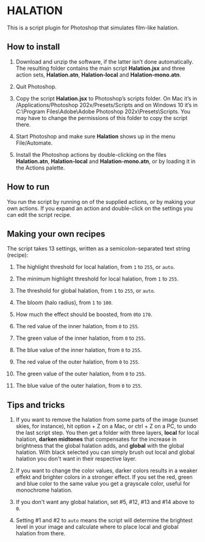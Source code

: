 # HALATION

This is a script plugin for Photoshop that simulates film-like halation.

## How to install

1. Download and unzip the software, if the latter isn’t done automatically. The resulting folder contains the main script **Halation.jsx** and three action sets, **Halation.atn**, **Halation-local** and **Halation-mono.atn**.

2. Quit Photoshop.

3. Copy the script **Halation.jsx** to Photoshop’s scripts folder. On Mac it’s in /Applications/Photoshop 202x/Presets/Scripts and on Windows 10 it’s in C:\Program Files\Adobe\Adobe Photoshop 202x\Presets\Scripts. You may have to change the permissions of this folder to copy the script there.

4. Start Photoshop and make sure **Halation** shows up in the menu File/Automate.

5. Install the Photoshop actions by double-clicking on the files **Halation.atn**, **Halation-local** and **Halation-mono.atn**, or by loading it in the Actions palette.

## How to run

You run the script by running on of the supplied actions, or by making your own actions. If you expand an action and double-click on the settings you can edit the script recipe. 

## Making your own recipes

The script takes 13 settings, written as a semicolon-separated text string (recipe):

1. The highlight threshold for local halation, from `1` to `255`, or `auto`.

2. The minimum highlight threshold for local halation, from `1` to `255`.

3. The threshold for global halation, from `1` to `255`, or `auto`. 

4. The bloom (halo radius), from `1` to `100`.

5. How much the effect should be boosted, from `0`to `170`.

6. The red value of the inner halation, from `0` to `255`.

7. The green value of the inner halation, from `0` to `255`.

8. The blue value of the inner halation, from `0` to `255`.

9. The red value of the outer halation, from `0` to `255`.

10. The green value of the outer halation, from `0` to `255`.

11. The blue value of the outer halation, from `0` to `255`.


## Tips and tricks

1. If you want to remove the halation from some parts of the image (sunset skies, for instance), hit option + Z on a Mac, or ctrl + Z on a PC, to undo the last script step. You then get a folder with three layers, **local** for local halation, **darken midtones** that compensates for the increase in brightness that the global halation adds, and **global** with the global halation. With black selected you can simply brush out local and global halation you don't want in their respective layer.

2. If you want to change the color values, darker colors results in a weaker effekt and brighter colors in a stronger effect. If you set the red, green and blue color to the same value you get a grayscale color, useful for monochrome halation.

3. If you don't want any global halation, set #5, #12, #13 and #14 above to `0`.

4. Setting #1 and #2 to `auto` means the script will determine the brightest level in your image and calculate where to place local and global halation from there.